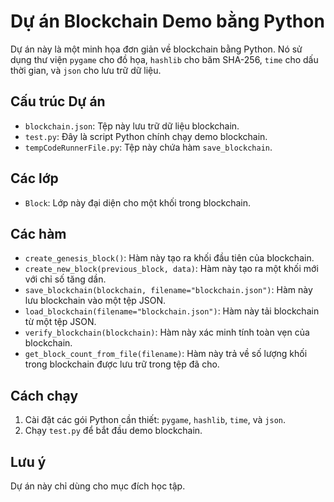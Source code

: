 # Dự án Blockchain Demo bằng Python

Dự án này là một minh họa đơn giản về blockchain bằng Python. Nó sử dụng thư viện `pygame` cho đồ họa, `hashlib` cho băm SHA-256, `time` cho dấu thời gian, và `json` cho lưu trữ dữ liệu.

## Cấu trúc Dự án

- `blockchain.json`: Tệp này lưu trữ dữ liệu blockchain.
- `test.py`: Đây là script Python chính chạy demo blockchain.
- `tempCodeRunnerFile.py`: Tệp này chứa hàm `save_blockchain`.

## Các lớp

- `Block`: Lớp này đại diện cho một khối trong blockchain.

## Các hàm

- `create_genesis_block()`: Hàm này tạo ra khối đầu tiên của blockchain.
- `create_new_block(previous_block, data)`: Hàm này tạo ra một khối mới với chỉ số tăng dần.
- `save_blockchain(blockchain, filename="blockchain.json")`: Hàm này lưu blockchain vào một tệp JSON.
- `load_blockchain(filename="blockchain.json")`: Hàm này tải blockchain từ một tệp JSON.
- `verify_blockchain(blockchain)`: Hàm này xác minh tính toàn vẹn của blockchain.
- `get_block_count_from_file(filename)`: Hàm này trả về số lượng khối trong blockchain được lưu trữ trong tệp đã cho.

## Cách chạy

1. Cài đặt các gói Python cần thiết: `pygame`, `hashlib`, `time`, và `json`.
2. Chạy `test.py` để bắt đầu demo blockchain.

## Lưu ý

Dự án này chỉ dùng cho mục đích học tập.
